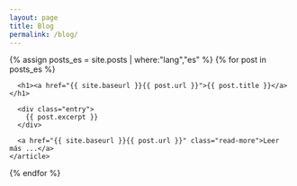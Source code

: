 ```yaml
---
layout: page
title: Blog
permalink: /blog/
---
```


<div class="posts">

  {% assign posts_es = site.posts | where:"lang","es" %}
  {% for post in posts_es %}
    <article class="post">

      <h1><a href="{{ site.baseurl }}{{ post.url }}">{{ post.title }}</a></h1>

      <div class="entry">
        {{ post.excerpt }}
      </div>

      <a href="{{ site.baseurl }}{{ post.url }}" class="read-more">Leer más ...</a>
    </article>
  {% endfor %}
</div>